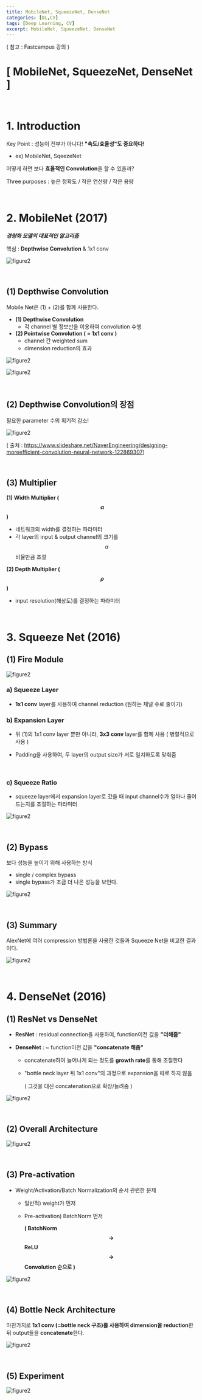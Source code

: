 ```yaml
---
title: MobileNet, SqueezeNet, DenseNet
categories: [DL,CV]
tags: [Deep Learning, CV]
excerpt: MobileNet, SqueezeNet, DenseNet
---
```


<script src="https://cdn.mathjax.org/mathjax/latest/MathJax.js?config=TeX-AMS-MML_HTMLorMML" type="text/javascript"></script>

( 참고 : Fastcampus 강의 )

# [ MobileNet, SqueezeNet, DenseNet  ]

<br>

# 1. Introduction

Key Point : 성능이 전부가 아니다! **"속도/효율성"도 중요하다!**

- ex) MobileNet, SqeezeNet

어떻게 하면 보다 **효율적인 Convolution**을 할 수 있을까?

Three purposes : 높은 정확도 / 작은 연산량 / 작은 용량

<br>

# 2. MobileNet (2017)

***경량화 모델의 대표적인 알고리즘***

핵심 : **Depthwise Convolution** & 1x1 conv

![figure2](/assets/img/cv/cv38.png)

<br>

## (1) Depthwise Convolution

Mobile Net은 (1) + (2)를 함께 사용한다.

- **(1) Depthwise Convolution**
  - 각 channel 별 정보만을 이용하여 convolution 수행
- **(2) Pointwise Convolution ( = 1x1 conv )**
  - channel 간 weighted sum
  - dimension reduction의 효과

![figure2](/assets/img/cv/cv39.png)

![figure2](/assets/img/cv/cv40.png)

<br>

## (2) Depthwise Convolution의 장점

필요한 parameter 수의 획기적 감소!

![figure2](/assets/img/cv/cv41.png)

( 출처 : https://www.slideshare.net/NaverEngineering/designing-moreefficient-convolution-neural-network-122869307)

<br>

## (3) Multiplier

**(1) Width Multiplier ($$\alpha$$)**

- 네트워크의 width를 결정하는 파라미터
- 각 layer의 input & output channel의 크기를 $$\alpha$$ 비율만큼 조절

**(2) Depth Multiplier ($$\rho$$ )**

- input resolution(해상도)를 결정하는 파라미터

<br>

# 3. Squeeze Net (2016)

## (1) Fire Module

![figure2](/assets/img/cv/cv42.png)

### a) Squeeze Layer

- **1x1 conv** layer를 사용하여 channel reduction (원하는 채널 수로 줄이기)<br>

### b) Expansion Layer

- 위 (1)의 1x1 conv layer 뿐만 아니라, **3x3 conv** layer를 함께 사용 ( 병렬적으로 사용 )

- Padding을 사용하여, 두 layer의 output size가 서로 일치하도록 맞춰줌

<br>

### c) Squeeze Ratio

- squeeze layer에서 expansion layer로 갔을 때 input channel수가 얼마나 줄어드는지를 조절하는 파라미터

![figure2](/assets/img/cv/cv43.png)

<br>

## (2) Bypass

보다 성능을 높이기 위해 사용하는 방식

- single / complex bypass
- single bypass가 조금 더 나은 성능을 보인다.

![figure2](/assets/img/cv/cv45.png)

<br>

## (3) Summary

AlexNet에 여러 compression 방법론을 사용한 것들과 Squeeze Net을 비교한 결과이다.

![figure2](/assets/img/cv/cv44.png)

<br>

# 4. DenseNet (2016)

## (1) ResNet vs DenseNet

- **ResNet** : residual connection을 사용하여, function이전 값을 **"더해줌"**

- **DenseNet** : ~ function이전 값을 **"concatenate 해줌"**

  - concatenate하여 늘어나게 되는 정도를 **growth rate**를 통해 조절한다

  - "bottle neck layer 뒤 1x1 conv"의 과정으로 expansion을 따로 하지 않음

    ( 그것을 대신 concatenation으로 확장/늘려줌 )

![figure2](/assets/img/cv/cv47.png)

<br>

## (2) Overall Architecture

![figure2](/assets/img/cv/cv46.png)

<br>

## (3) Pre-activation

- Weight/Activation/Batch Normalization의 순서 관련한 문제

  - 일반적) weight가 먼저

  - Pre-activation) BatchNorm 먼저

    **( BatchNorm $$\rightarrow$$ ReLU $$\rightarrow$$ Convolution 순으로 )**

![figure2](/assets/img/cv/cv48.png)

<br>

## (4) Bottle Neck Architecture

마찬가지로 **1x1 conv (=bottle neck 구조)를 사용하여 dimension을 reduction**한 뒤 output들을 **concatenate**한다.

![figure2](/assets/img/cv/cv49.png)

<br>

## (5) Experiment

![figure2](/assets/img/cv/cv50.png)

